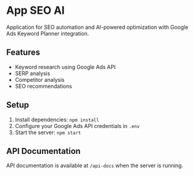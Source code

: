 # App SEO AI

Application for SEO automation and AI-powered optimization with Google Ads Keyword Planner integration.

## Features

- Keyword research using Google Ads API
- SERP analysis
- Competitor analysis
- SEO recommendations

## Setup

1. Install dependencies: `npm install`
2. Configure your Google Ads API credentials in `.env`
3. Start the server: `npm start`

## API Documentation

API documentation is available at `/api-docs` when the server is running.